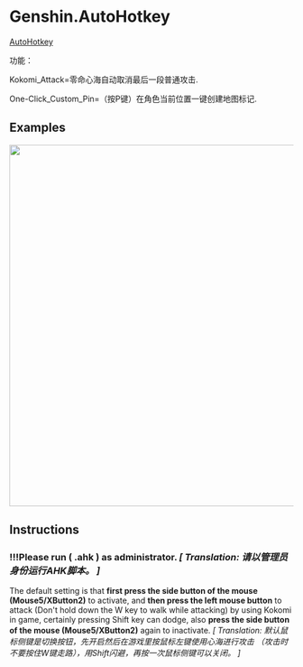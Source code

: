 # Genshin.AutoHotkey
 [AutoHotkey](https://www.autohotkey.com/download/ahk-install.exe)
 
功能：

Kokomi_Attack=零命心海自动取消最后一段普通攻击.

One-Click_Custom_Pin=（按P键）在角色当前位置一键创建地图标记.

## Examples
<img src="./Assets/Kokomi_Attack.gif" width=640 high=360>


## Instructions
### !!!Please **run ( .ahk ) as administrator**. *[ Translation: 请以管理员身份运行AHK脚本。 ]*

The default setting is that **first press the side button of the mouse (Mouse5/XButton2)** to activate, and **then press the left mouse button** to attack (Don't hold down the W key to walk while attacking) by using Kokomi in game, certainly pressing Shift key can dodge, also **press the side button of the mouse (Mouse5/XButton2)** again to inactivate.
*[ Translation: 默认鼠标侧键是切换按钮，先开启然后在游戏里按鼠标左键使用心海进行攻击 （攻击时不要按住W键走路），用Shift闪避，再按一次鼠标侧键可以关闭。 ]*
